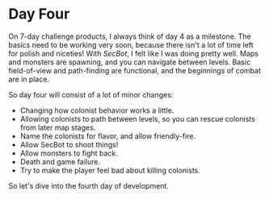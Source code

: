 # Day Four

On 7-day challenge products, I always think of day 4 as a milestone. The basics need to be working very soon, because there isn't a lot of time left for polish and niceties!  With *SecBot*, I felt like I was doing pretty well. Maps and monsters are spawning, and you can navigate between levels. Basic field-of-view and path-finding are functional, and the beginnings of combat are in place.

So day four will consist of a lot of minor changes:

* Changing how colonist behavior works a little.
* Allowing colonists to path between levels, so you can rescue colonists from later map stages.
* Name the colonists for flavor, and allow friendly-fire.
* Allow SecBot to shoot things!
* Allow monsters to fight back.
* Death and game failure.
* Try to make the player feel bad about killing colonists.

So let's dive into the fourth day of development.

